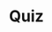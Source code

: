 ---
title: "Quiz"
passing_percentage: 70
layout: "test"
type: "test"
questions:
  - id: "q1"
    text: "What is Meshery's primary purpose?"
    type: "single-answer"
    marks: 2
    options:
      - id: "a"
        text: "To provide database management solutions"
      - id: "b"
        text: "To facilitate collaborative design, operation, and management of cloud and cloud-native infrastructure"
        is_correct: true
      - id: "c"
        text: "To replace Kubernetes entirely"
      - id: "d"
        text: "To monitor application performance only"
  - id: "q2"
    text: "Which components are examples of Meshery's architectural components?"
    type: "multiple-answers"
    marks: 2
    options:
      - id: "a"
        text: "MeshSync"
        is_correct: true
      - id: "b"
        text: "Operator"
        is_correct: true
      - id: "c"
        text: "Broker"
        is_correct: true
  - id: "q3"
    text: "What do Meshery's logical components primarily help with?"
    type: "single-answer"
    marks: 2
    options:
      - id: "a"
        text: "Hardware provisioning"
      - id: "b"
        text: "Structuring the management process by providing a clear framework for configuration, operation, and collaboration"
        is_correct: true
      - id: "c"
        text: "Network security monitoring"
      - id: "d"
        text: "Database query optimization"
---